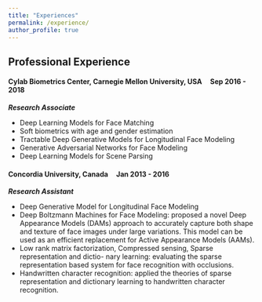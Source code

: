 ```yaml
---
title: "Experiences"
permalink: /experience/
author_profile: true
---
```


## Professional Experience
#### Cylab Biometrics Center, Carnegie Mellon University, USA &nbsp;&nbsp;&nbsp; Sep 2016 - 2018
***Research Associate***
* Deep Learning Models for Face Matching
* Soft biometrics with age and gender estimation
* Tractable Deep Generative Models for Longitudinal Face Modeling 
* Generative Adversarial Networks for Face Modeling
* Deep Learning Models for Scene Parsing

#### Concordia University, Canada &nbsp;&nbsp;&nbsp; Jan 2013 - 2016
***Research Assistant***
* Deep Generative Model for Longitudinal Face Modeling
* Deep Boltzmann Machines for Face Modeling: proposed a novel Deep Appearance
Models (DAMs) approach to accurately capture both shape and texture of face images under large variations. This model can be used as an efficient replacement for Active Appearance Models (AAMs).
* Low rank matrix factorization, Compressed sensing, Sparse representation and dictio- nary learning: evaluating the sparse representation based system for face recognition with occlusions.
* Handwritten character recognition: applied the theories of sparse representation and dictionary learning to handwritten character recognition.